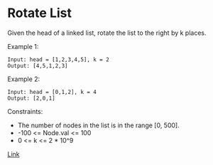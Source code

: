 # Rotate List

Given the head of a linked list, rotate the list to the right by k places.

Example 1:

```
Input: head = [1,2,3,4,5], k = 2
Output: [4,5,1,2,3]
```

Example 2:

```
Input: head = [0,1,2], k = 4
Output: [2,0,1]
```

Constraints:

- The number of nodes in the list is in the range [0, 500].
- -100 <= Node.val <= 100
- 0 <= k <= 2 * 10^9

[Link](https://leetcode.com/problems/rotate-list/)